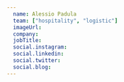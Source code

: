 ```yaml
---
  name: Alessio Padula
  team: ["hospitality", "logistic"]
  imageUrl: 
  company: 
  jobTitle: 
  social.instagram: 
  social.linkedin: 
  social.twitter: 
  social.blog: 
---
```


